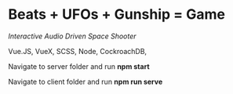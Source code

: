 # Beats + UFOs + Gunship = Game

*Interactive Audio Driven Space Shooter*

Vue.JS,
VueX,
SCSS,
Node,
CockroachDB,

Navigate to server folder and run **npm start**

Navigate to client folder and run **npm run serve**
